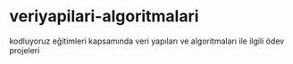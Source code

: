 # veriyapilari-algoritmalari
kodluyoruz eğitimleri kapsamında veri yapıları ve algoritmaları ile ilgili ödev projeleri

